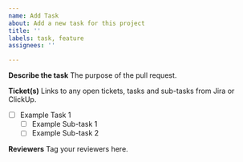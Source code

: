 ```yaml
---
name: Add Task
about: Add a new task for this project
title: ''
labels: task, feature
assignees: ''

---
```


**Describe the task**
The purpose of the pull request.

**Ticket(s)**
Links to any open tickets, tasks and sub-tasks from Jira or ClickUp.

- [ ] Example Task 1
    - [ ] Example Sub-task 1
    - [ ] Example Sub-task 2

**Reviewers**
Tag your reviewers here.
